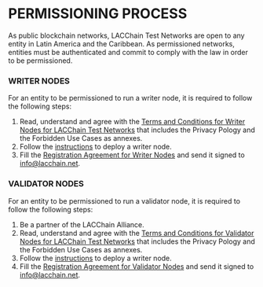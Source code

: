 # PERMISSIONING PROCESS

As public blockchain networks, LACChain Test Networks are open to any entity in Latin America and the Caribbean. As permissioned networks, entities must be authenticated and commit to comply with the law in order to be permissioned. 

### WRITER NODES

For an entity to be permissioned to run a writer node, it is required to follow the following steps:

1. Read, understand and agree with the [Terms and Conditions for Writer Nodes for LACChain Test Networks](https://github.com/lacchain/pantheon-network/blob/master/TERMS_AND_COND_WRITER_NODE.md) that includes the Privacy Pology and the Forbidden Use Cases as annexes. 
2. Follow the [instructions](https://github.com/lacchain/pantheon-network/blob/master/README.md) to deploy a writer node. 
3. Fill the [Registration Agreement for Writer Nodes](https://github.com/lacchain/pantheon-network/blob/master/AGREEMENT_VAL_NODE.md) and send it signed to info@lacchain.net.


### VALIDATOR NODES

For an entity to be permissioned to run a validator node, it is required to follow the following steps:

1.  Be a partner of the LACChain Alliance.  
2. Read, understand and agree with the [Terms and Conditions for Validator Nodes for LACChain Test Networks](https://github.com/lacchain/pantheon-network/blob/master/TERMS_AND_COND_VAL_NODE.md) that includes the Privacy Pology and the Forbidden Use Cases as annexes.  
3. Follow the [instructions](https://github.com/lacchain/pantheon-network/blob/master/README.md) to deploy a writer node.  
4. Fill the [Registration Agreement for Validator Nodes](https://github.com/lacchain/pantheon-network/blob/master/AGREEMENT_VAL_NODE.md) and send it signed to info@lacchain.net.





